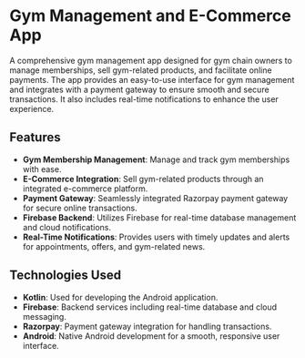 # Gym Management and E-Commerce App

A comprehensive gym management app designed for gym chain owners to manage memberships, sell gym-related products, and facilitate online payments. The app provides an easy-to-use interface for gym management and integrates with a payment gateway to ensure smooth and secure transactions. It also includes real-time notifications to enhance the user experience.

## Features

- **Gym Membership Management**: Manage and track gym memberships with ease.
- **E-Commerce Integration**: Sell gym-related products through an integrated e-commerce platform.
- **Payment Gateway**: Seamlessly integrated Razorpay payment gateway for secure online transactions.
- **Firebase Backend**: Utilizes Firebase for real-time database management and cloud notifications.
- **Real-Time Notifications**: Provides users with timely updates and alerts for appointments, offers, and gym-related news.

## Technologies Used

- **Kotlin**: Used for developing the Android application.
- **Firebase**: Backend services including real-time database and cloud messaging.
- **Razorpay**: Payment gateway integration for handling transactions.
- **Android**: Native Android development for a smooth, responsive user interface.
